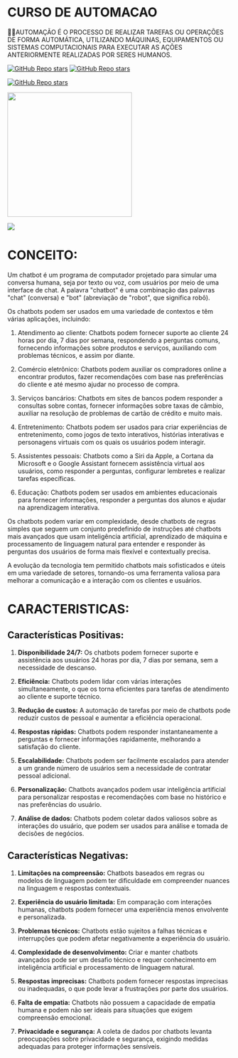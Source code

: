 # CURSO DE AUTOMACAO
👨‍⚖️AUTOMAÇÃO É O PROCESSO DE REALIZAR TAREFAS OU OPERAÇÕES DE FORMA AUTOMÁTICA, UTILIZANDO MÁQUINAS, EQUIPAMENTOS OU SISTEMAS COMPUTACIONAIS PARA EXECUTAR AS AÇÕES ANTERIORMENTE REALIZADAS POR SERES HUMANOS.

[![GitHub Repo stars](https://img.shields.io/badge/VILHALVA-GITHUB-03A9F4?logo=github)](https://github.com/VILHALVA) 
[![GitHub Repo stars](https://img.shields.io/badge/VEJA-DOCUMENTAÇÃO-03A9F4?logo=google)](https://www.chatbot.com/docs/)

[![GitHub Repo stars](https://img.shields.io/badge/-PLAYLIST%20DO%20YOUTUBE-blueviolet)](https://youtube.com/playlist?list=PLpdAy0tYrnKyjrY1Fr72DhmrRmeWI_5C8&si=F2sBMSQGqDiip0Sd)

<img src="https://siamcomputing.com/wp-content/uploads/2022/05/Chatbot.png" width="280"> <br>

![](https://i.imgur.com/waxVImv.png)

# CONCEITO:
Um chatbot é um programa de computador projetado para simular uma conversa humana, seja por texto ou voz, com usuários por meio de uma interface de chat. A palavra "chatbot" é uma combinação das palavras "chat" (conversa) e "bot" (abreviação de "robot", que significa robô).

Os chatbots podem ser usados em uma variedade de contextos e têm várias aplicações, incluindo:

1. Atendimento ao cliente: Chatbots podem fornecer suporte ao cliente 24 horas por dia, 7 dias por semana, respondendo a perguntas comuns, fornecendo informações sobre produtos e serviços, auxiliando com problemas técnicos, e assim por diante.

2. Comércio eletrônico: Chatbots podem auxiliar os compradores online a encontrar produtos, fazer recomendações com base nas preferências do cliente e até mesmo ajudar no processo de compra.

3. Serviços bancários: Chatbots em sites de bancos podem responder a consultas sobre contas, fornecer informações sobre taxas de câmbio, auxiliar na resolução de problemas de cartão de crédito e muito mais.

4. Entretenimento: Chatbots podem ser usados para criar experiências de entretenimento, como jogos de texto interativos, histórias interativas e personagens virtuais com os quais os usuários podem interagir.

5. Assistentes pessoais: Chatbots como a Siri da Apple, a Cortana da Microsoft e o Google Assistant fornecem assistência virtual aos usuários, como responder a perguntas, configurar lembretes e realizar tarefas específicas.

6. Educação: Chatbots podem ser usados em ambientes educacionais para fornecer informações, responder a perguntas dos alunos e ajudar na aprendizagem interativa.

Os chatbots podem variar em complexidade, desde chatbots de regras simples que seguem um conjunto predefinido de instruções até chatbots mais avançados que usam inteligência artificial, aprendizado de máquina e processamento de linguagem natural para entender e responder às perguntas dos usuários de forma mais flexível e contextually precisa.

A evolução da tecnologia tem permitido chatbots mais sofisticados e úteis em uma variedade de setores, tornando-os uma ferramenta valiosa para melhorar a comunicação e a interação com os clientes e usuários.

# CARACTERISTICAS:
## Características Positivas:
1. **Disponibilidade 24/7:** Os chatbots podem fornecer suporte e assistência aos usuários 24 horas por dia, 7 dias por semana, sem a necessidade de descanso.

2. **Eficiência:** Chatbots podem lidar com várias interações simultaneamente, o que os torna eficientes para tarefas de atendimento ao cliente e suporte técnico.

3. **Redução de custos:** A automação de tarefas por meio de chatbots pode reduzir custos de pessoal e aumentar a eficiência operacional.

4. **Respostas rápidas:** Chatbots podem responder instantaneamente a perguntas e fornecer informações rapidamente, melhorando a satisfação do cliente.

5. **Escalabilidade:** Chatbots podem ser facilmente escalados para atender a um grande número de usuários sem a necessidade de contratar pessoal adicional.

6. **Personalização:** Chatbots avançados podem usar inteligência artificial para personalizar respostas e recomendações com base no histórico e nas preferências do usuário.

7. **Análise de dados:** Chatbots podem coletar dados valiosos sobre as interações do usuário, que podem ser usados para análise e tomada de decisões de negócios.

## Características Negativas:
1. **Limitações na compreensão:** Chatbots baseados em regras ou modelos de linguagem podem ter dificuldade em compreender nuances na linguagem e respostas contextuais.

2. **Experiência do usuário limitada:** Em comparação com interações humanas, chatbots podem fornecer uma experiência menos envolvente e personalizada.

3. **Problemas técnicos:** Chatbots estão sujeitos a falhas técnicas e interrupções que podem afetar negativamente a experiência do usuário.

4. **Complexidade de desenvolvimento:** Criar e manter chatbots avançados pode ser um desafio técnico e requer conhecimento em inteligência artificial e processamento de linguagem natural.

5. **Respostas imprecisas:** Chatbots podem fornecer respostas imprecisas ou inadequadas, o que pode levar a frustrações por parte dos usuários.

6. **Falta de empatia:** Chatbots não possuem a capacidade de empatia humana e podem não ser ideais para situações que exigem compreensão emocional.

7. **Privacidade e segurança:** A coleta de dados por chatbots levanta preocupações sobre privacidade e segurança, exigindo medidas adequadas para proteger informações sensíveis.

